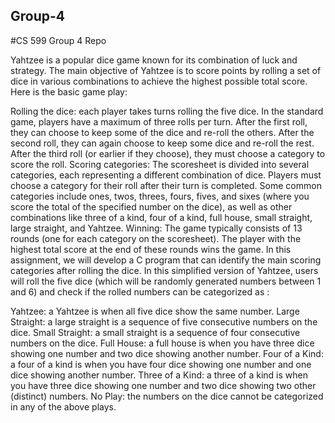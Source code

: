 ## Group-4
#CS 599 Group 4 Repo

Yahtzee is a popular dice game known for its combination of luck and strategy. The main objective of Yahtzee is to score points by rolling a set of dice in various combinations to achieve the highest possible total score. Here is the basic game play:

Rolling the dice: each player takes turns rolling the five dice. In the standard game, players have a maximum of three rolls per turn. After the first roll, they can choose to keep some of the dice and re-roll the others. After the second roll, they can again choose to keep some dice and re-roll the rest. After the third roll (or earlier if they choose), they must choose a category to score the roll.
Scoring categories: The scoresheet is divided into several categories, each representing a different combination of dice. Players must choose a category for their roll after their turn is completed. Some common categories include ones, twos, threes, fours, fives, and sixes (where you score the total of the specified number on the dice), as well as other combinations like three of a kind, four of a kind, full house, small straight, large straight, and Yahtzee.
Winning: The game typically consists of 13 rounds (one for each category on the scoresheet). The player with the highest total score at the end of these rounds wins the game.
In this assignment, we will develop a C program that can identify the main scoring categories after rolling the dice. In this simplified version of Yahtzee, users will roll the five dice (which will be randomly generated numbers between 1 and 6) and check if the rolled numbers can be categorized as :

Yahtzee: a Yahtzee is when all five dice show the same number.
Large Straight: a large straight is a sequence of five consecutive numbers on the dice.
Small Straight: a small straight is a sequence of four consecutive numbers on the dice.
Full House: a full house is when you have three dice showing one number and two dice showing another number.
Four of a Kind: a four of a kind is when you have four dice showing one number and one dice showing another number.
Three of a Kind: a three of a kind is when you have three dice showing one number and two dice showing two other (distinct) numbers.
No Play: the numbers on the dice cannot be categorized in any of the above plays.
